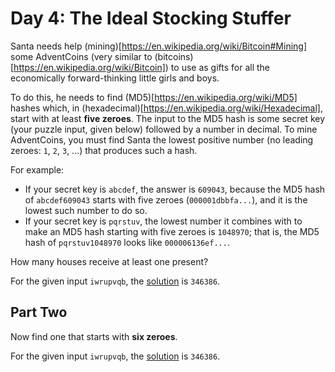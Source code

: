 # Day 4: The Ideal Stocking Stuffer

Santa needs help (mining)[https://en.wikipedia.org/wiki/Bitcoin#Mining] some AdventCoins (very similar to (bitcoins)[https://en.wikipedia.org/wiki/Bitcoin]) to use as gifts for all the economically forward-thinking little girls and boys.

To do this, he needs to find (MD5)[https://en.wikipedia.org/wiki/MD5] hashes which, in (hexadecimal)[https://en.wikipedia.org/wiki/Hexadecimal], start with at least **five zeroes**. The input to the MD5 hash is some secret key (your puzzle input, given below) followed by a number in decimal. To mine AdventCoins, you must find Santa the lowest positive number (no leading zeroes: `1`, `2`, `3`, ...) that produces such a hash.

For example:

- If your secret key is `abcdef`, the answer is `609043`, because the MD5 hash of `abcdef609043` starts with five zeroes (`000001dbbfa...`), and it is the lowest such number to do so.
- If your secret key is `pqrstuv`, the lowest number it combines with to make an MD5 hash starting with five zeroes is `1048970`; that is, the MD5 hash of `pqrstuv1048970` looks like `000006136ef...`.

How many houses receive at least one present?

For the given input `iwrupvqb`, the [solution](./solution_part1.js) is `346386`.

## Part Two

Now find one that starts with **six zeroes**.

For the given input `iwrupvqb`, the [solution](./solution_part2.js) is `346386`.
